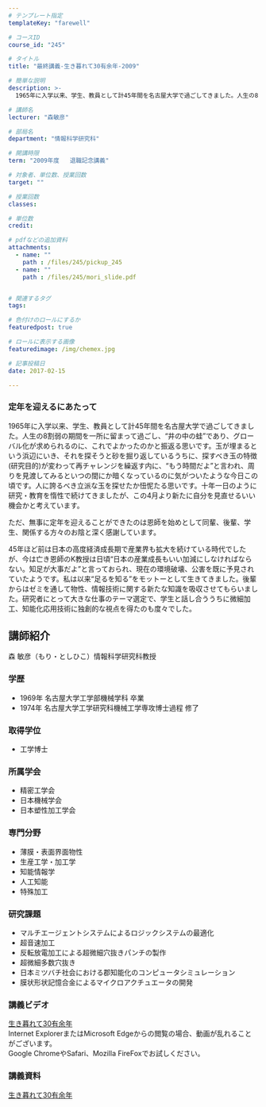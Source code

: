 ```yaml
---
# テンプレート指定
templateKey: "farewell"

# コースID
course_id: "245"

# タイトル
title: "最終講義-生き暮れて30有余年-2009"

# 簡単な説明
description: >-
  1965年に入学以来、学生、教員として計45年間を名古屋大学で過ごしてきました。人生の8割弱の期間を一所に留まって過ごし、“井の中の蛙”であり、グローバル化が求められるのに、これでよかったのかと振...

# 講師名
lecturer: "森敏彦"

# 部局名
department: "情報科学研究科"

# 開講時限
term: "2009年度	退職記念講義"

# 対象者、単位数、授業回数
target: ""

# 授業回数
classes: 

# 単位数
credit: 

# pdfなどの追加資料
attachments: 
  - name: "" 
    path : /files/245/pickup_245
  - name: "" 
    path : /files/245/mori_slide.pdf


# 関連するタグ
tags:

# 色付けのロールにするか
featuredpost: true

# ロールに表示する画像
featuredimage: /img/chemex.jpg

# 記事投稿日
date: 2017-02-15

---
```

### 定年を迎えるにあたって 

1965年に入学以来、学生、教員として計45年間を名古屋大学で過ごしてきました。人生の8割弱の期間を一所に留まって過ごし、“井の中の蛙”であり、グローバル化が求められるのに、これでよかったのかと振返る思いです。玉が埋まるという浜辺にいき、それを探そうと砂を掘り返しているうちに、探すべき玉の特徴(研究目的)が変わって再チャレンジを繰返す内に、“もう時間だよ”と言われ、周りを見渡してみるといつの間にか暗くなっているのに気がついたような今日この頃です。人に誇るべき立派な玉を探せたか忸怩たる思いです。十年一日のように研究・教育を惰性で続けてきましたが、この4月より新たに自分を見直せるいい機会かと考えています。 

ただ、無事に定年を迎えることができたのは恩師を始めとして同輩、後輩、学生、関係する方々のお陰と深く感謝しています。 

45年ほど前は日本の高度経済成長期で産業界も拡大を続けている時代でしたが、今は亡き恩師のK教授は日頃“日本の産業成長もいい加減にしなければならない。知足が大事だよ”と言っておられ、現在の環境破壊、公害を既に予見されていたようです。私は以来“足るを知る”をモットーとして生きてきました。後輩からはゼミを通して物性、情報技術に関する新たな知識を吸収させてもらいました。研究者にとって大きな仕事のテーマ選定で、学生と話し合ううちに微細加工、知能化応用技術に独創的な視点を得たのも度々でした。
## 講師紹介

森 敏彦（もり・としひこ）情報科学研究科教授 

### 学歴

  * 1969年 名古屋大学工学部機械学科 卒業
  * 1974年 名古屋大学工学研究科機械工学専攻博士過程 修了

### 取得学位

  * 工学博士

### 所属学会

  * 精密工学会
  * 日本機械学会
  * 日本塑性加工学会

### 専門分野

  * 薄膜・表面界面物性
  * 生産工学・加工学
  * 知能情報学
  * 人工知能
  * 特殊加工

### 研究課題

  * マルチエージェントシステムによるロジックシステムの最適化
  * 超音速加工
  * 反転放電加工による超微細穴抜きパンチの製作
  * 超微細多数穴抜き
  * 日本ミツバチ社会における郡知能化のコンピュータシミュレーション
  * 膜状形状記憶合金によるマイクロアクチュエータの開発
### 講義ビデオ

[生き暮れて30有余年](http://nuvideo.media.nagoya-u.ac.jp/embed/23f439fc744238168fa8f9b5fce6794bdb5c73c2)  
Internet ExplorerまたはMicrosoft Edgeからの閲覧の場合、動画が乱れることがございます。  
Google ChromeやSafari、Mozilla FireFoxでお試しください。 

### 講義資料


[生き暮れて30有余年](/files/245/mori_slide.pdf) 
